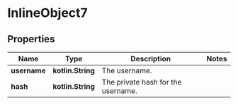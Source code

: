 
# InlineObject7

## Properties
Name | Type | Description | Notes
------------ | ------------- | ------------- | -------------
**username** | **kotlin.String** | The username. | 
**hash** | **kotlin.String** | The private hash for the username. | 



